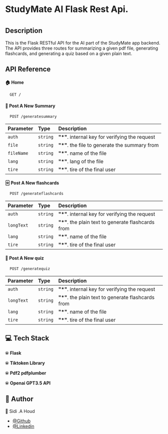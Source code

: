 
# StudyMate AI Flask Rest Api.


#
## Description

This is the Flask RESTful API for the AI part of the StudyMate app backend. The API provides three routes for summarizing a given pdf file, generating flashcards, and generating a quiz based on a given plain text.

## API Reference

#### 🏠 Home 

```
  GET /
```


#### 📕 Post A New Summary

```
  POST /generatesummary
```

| Parameter | Type     | Description                       |
| :-------- | :------- | :-------------------------------- |
| `auth`      | `string` | **"*"**. internal key for verifying the request |
| `file`  | `string` | **"*"**. the file to generate the summary from  |
| `fileName`  | `string` | **"*"**. name of the file  |
| `lang`  | `string` | **"*"**. lang of the file  |
| `tire`  | `string` | **"*"**. tire of the final user  |



#### 🃟 Post A New flashcards

```
  POST /generateflashcards
```

| Parameter | Type     | Description                       |
| :-------- | :------- | :-------------------------------- |
| `auth`      | `string` | **"*"**. internal key for verifying the request |
| `longText`  | `string` | **"*"**. the plain text to generate flashcards from|
| `lang`  | `string` | **"*"**. name of the file  |
| `tire`  | `string` | **"*"**. tire of the final user  |


#### 🤔 Post A New quiz

```
  POST /generatequiz
```

| Parameter | Type     | Description                       |
| :-------- | :------- | :-------------------------------- |
| `auth`      | `string` | **"*"**. internal key for verifying the request |
| `longText`  | `string` | **"*"**. the plain text to generate flashcards from|
| `lang`  | `string` | **"*"**. name of the file  |
| `tire`  | `string` | **"*"**. tire of the final user  |


## 💻 Tech Stack

⦿  **Flask**

⦿ **Tiktoken Library**

⦿ **Pdf2 pdfplumber**

⦿ **Openai GPT3.5 API**





## 👤 Author
🌟 Sidi .A Houd 
- [@Github](https://www.github.com/octokatherine)
- [@Linkedin](https://www.linkedin.com/in/sidahmedsaleck/)


